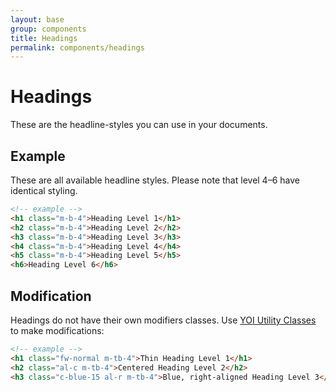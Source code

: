 ```yaml
---
layout: base
group: components
title: Headings
permalink: components/headings
---
```


# Headings

<p class="intro">These are the headline-styles you can use in your documents.</p>

## Example

These are all available headline styles. Please note that level 4–6 have identical styling.

```html
<!-- example -->
<h1 class="m-b-4">Heading Level 1</h1>
<h2 class="m-b-4">Heading Level 2</h2>
<h3 class="m-b-4">Heading Level 3</h3>
<h4 class="m-b-4">Heading Level 4</h4>
<h5 class="m-b-4">Heading Level 5</h5>
<h6>Heading Level 6</h6>
```

## Modification

Headings do not have their own modifiers classes. Use [YOI Utility Classes](utilities/) to make modifications:

```html
<!-- example -->
<h1 class="fw-normal m-tb-4">Thin Heading Level 1</h1>
<h2 class="al-c m-tb-4">Centered Heading Level 2</h2>
<h3 class="c-blue-15 al-r m-tb-4">Blue, right-aligned Heading Level 3</h3>
```